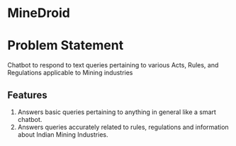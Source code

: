 # MineDroid
# Problem Statement
Chatbot to respond to text queries pertaining to various Acts, Rules, and Regulations applicable to Mining industries
## Features
1. Answers basic queries pertaining to anything in general like a smart chatbot.
2. Answers queries accurately related to rules, regulations and information about Indian Mining Industries.
